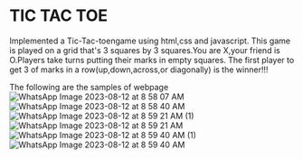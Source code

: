# TIC TAC TOE
Implemented a Tic-Tac-toengame using html,css and javascript.
This game is played on a grid that's 3 squares by 3 squares.You are X,your friend is O.Players take turns putting their marks in empty squares.
The first player to get 3 of marks in a row(up,down,across,or diagonally) is the winner!!!





The following are the samples of webpage
![WhatsApp Image 2023-08-12 at 8 58 07 AM](https://github.com/ANCYJOE123/PRODIGY_WD_03/assets/123748672/79e6ffc4-6b94-46dc-a17f-1d1a156951bd)
![WhatsApp Image 2023-08-12 at 8 58 40 AM](https://github.com/ANCYJOE123/PRODIGY_WD_03/assets/123748672/fc6eff93-a2cc-4e69-abf9-596d3db9d7bd)
![WhatsApp Image 2023-08-12 at 8 59 21 AM (1)](https://github.com/ANCYJOE123/PRODIGY_WD_03/assets/123748672/11f431a5-fd6b-4f2a-98e9-7bc92199caea)
![WhatsApp Image 2023-08-12 at 8 59 21 AM](https://github.com/ANCYJOE123/PRODIGY_WD_03/assets/123748672/1260a501-55ad-41c4-bce7-6cc81f3cf079)
![WhatsApp Image 2023-08-12 at 8 59 40 AM (1)](https://github.com/ANCYJOE123/PRODIGY_WD_03/assets/123748672/7c648f65-802e-4cd2-ae06-f2d60f3a51de)
![WhatsApp Image 2023-08-12 at 8 59 40 AM](https://github.com/ANCYJOE123/PRODIGY_WD_03/assets/123748672/ccf4b3a3-3314-43d2-837c-2bf97b7b504c)






